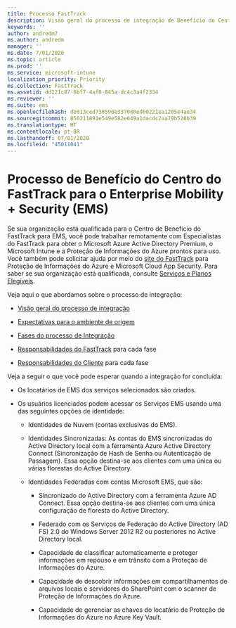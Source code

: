 ```yaml
---
title: Processo FastTrack
description: Visão geral do processo de integração de Benefício do Centro do FastTrack
keywords: ''
author: andredm7
ms.author: andredm
manager: ''
ms.date: 7/01/2020
ms.topic: article
ms.prod: ''
ms.service: microsoft-intune
localization_priority: Priority
ms.collection: FastTrack
ms.assetid: dd221c87-6bf7-4af8-845a-dc4c3a4f2334
ms.reviewer: ''
ms.suite: ems
ms.openlocfilehash: de013ced738590e337080ed60221ea1205e4ae34
ms.sourcegitcommit: 850211891e549e582e649a1dacdc2aa79b520b39
ms.translationtype: HT
ms.contentlocale: pt-BR
ms.lasthandoff: 07/01/2020
ms.locfileid: "45011041"
---
```

# <a name="fasttrack-center-benefit-process-for-enterprise-mobility--security-ems"></a>Processo de Benefício do Centro do FastTrack para o Enterprise Mobility + Security (EMS)
Se sua organização está qualificada para o Centro de Benefício do FastTrack para EMS, você pode trabalhar remotamente com Especialistas do FastTrack para obter o Microsoft Azure Active Directory Premium, o Microsoft Intune e a Proteção de Informações do Azure prontos para uso. Você também pode solicitar ajuda por meio do [site do FastTrack](https://www.microsoft.com/fasttrack/microsoft-365/ems) para Proteção de Informações do Azure e Microsoft Cloud App Security. Para saber se sua organização está qualificada, consulte [Serviços e Planos Elegíveis](M365-eligible-services-and-plans.md).


Veja aqui o que abordamos sobre o processo de integração:

-   [Visão geral do processo de integração](EMS-fasttrack-benefit-overview.md)

-   [Expectativas para o ambiente de origem](EMS-source-environment-expectations.md)

-   [Fases do processo de Integração](EMS-onboarding-phases.md)

-   [Responsabilidades do FastTrack](EMS-fasttrack-responsibilities.md) para cada fase

-   [Responsabilidades do Cliente](EMS-your-responsibilities.md) para cada fase

Veja a seguir o que você pode esperar quando a integração for concluída:

-   Os locatários de EMS dos serviços selecionados são criados.

-   Os usuários licenciados podem acessar os Serviços EMS usando uma das seguintes opções de identidade:

    -   Identidades de Nuvem (contas exclusivas do EMS).

    -   Identidades Sincronizadas: As contas do EMS sincronizadas do Active Directory local com a ferramenta Azure Active Directory Connect (Sincronização de Hash de Senha ou Autenticação de Passagem). Essa opção destina-se aos clientes com uma única ou várias florestas do Active Directory.

    -   Identidades Federadas com contas Microsoft EMS, que são:

        -   Sincronizado do Active Directory com a ferramenta Azure AD Connect. Essa opção destina-se aos clientes com uma única configuração de floresta do Active Directory.

        -   Federado com os Serviços de Federação do Active Directory (AD FS) 2.0 do Windows Server 2012 R2 ou posteriores no Active Directory local.

        -   Capacidade de classificar automaticamente e proteger informações em repouso e em trânsito com a Proteção de Informações do Azure. 

        -   Capacidade de descobrir informações em compartilhamentos de arquivos locais e servidores do SharePoint com o scanner de Proteção de Informações do Azure. 

        -   Capacidade de gerenciar as chaves do locatário de Proteção de Informações do Azure no Azure Key Vault. 

